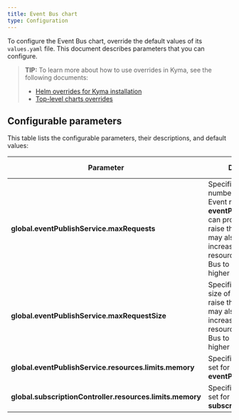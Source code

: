 ```yaml
---
title: Event Bus chart
type: Configuration
---
```


To configure the Event Bus chart, override the default values of its `values.yaml` file. This document describes parameters that you can configure.

>**TIP:** To learn more about how to use overrides in Kyma, see the following documents:
>* [Helm overrides for Kyma installation](/root/kyma/#configuration-helm-overrides-for-kyma-installation)
>* [Top-level charts overrides](/root/kyma/#configuration-helm-overrides-for-kyma-installation-top-level-charts-overrides)

## Configurable parameters

This table lists the configurable parameters, their descriptions, and default values:

| Parameter | Description | Default value |
|-----------|-------------|---------------|
| **global.eventPublishService.maxRequests** | Specifies the maximum number of parallel Event requests that **eventPublishService** can process. If you raise this value, you may also have to increase memory resources for the Event Bus to handle the higher load. | `16` |
| **global.eventPublishService.maxRequestSize** | Specifies the maximum size of one Event. If you raise this value, you may also have to increase memory resources for the Event Bus to handle the higher load. | `65536` |
| **global.eventPublishService.resources.limits.memory** | Specifies memory limits set for **eventPublishService**. | `32M` |
| **global.subscriptionController.resources.limits.memory** | Specifies memory limits set for **subscriptionController**. | `32M` |
